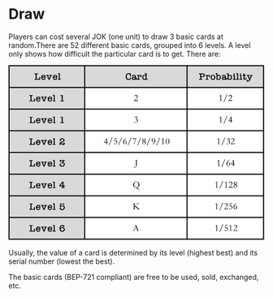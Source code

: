 # Draw

​Players can cost several JOK \(one unit\) to draw 3 basic cards at random.There are 52 different basic cards, grouped into 6 levels. A level only shows how difficult the particular card is to get. There are:

![](../../.gitbook/assets/image%20%283%29.png)

Usually, the value of a card is determined by its level \(highest best\) and its serial number \(lowest the best\).

The basic cards \(BEP-721 compliant\) are free to be used, sold, exchanged, etc.

